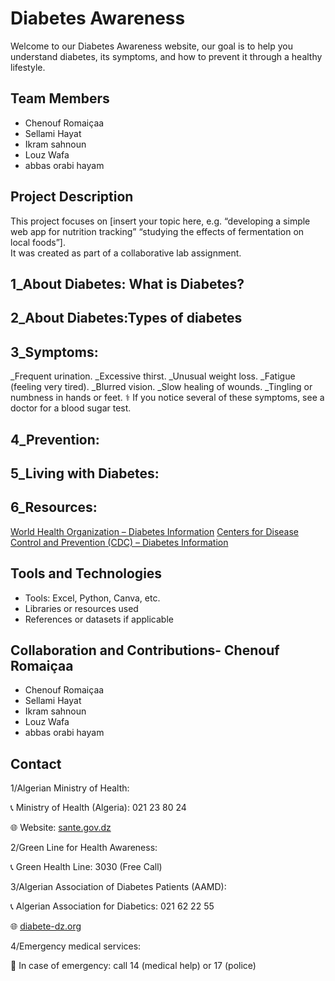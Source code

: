 # Diabetes Awareness
Welcome to our Diabetes Awareness website, our goal is to help you understand diabetes, its symptoms, and how to prevent it through a healthy lifestyle.

## Team Members
- Chenouf Romaiçaa 
- Sellami Hayat 
-  Ikram sahnoun 
- Louz Wafa
- abbas orabi hayam 

## Project Description
This project focuses on [insert your topic here, e.g. “developing a simple web app for nutrition tracking” 
“studying the effects of fermentation on local foods”].  
It was created as part of a collaborative lab assignment.

## 1_About Diabetes: What is Diabetes?

   
## 2_About Diabetes:Types of diabetes


## 3_Symptoms:
_Frequent urination.
_Excessive thirst.
_Unusual weight loss.
_Fatigue (feeling very tired).
_Blurred vision.
_Slow healing of wounds.
_Tingling or numbness in hands or feet.
⚕️ If you notice several of these symptoms, see a doctor for a blood sugar test.



## 4_Prevention:


## 5_Living with Diabetes:

## 6_Resources:
[World Health Organization – Diabetes Information](https://www.who.int/health-topics/diabetes)
[Centers for Disease Control and Prevention (CDC) – Diabetes Information](https://www.cdc.gov/diabetes/index.html)



## Tools and Technologies
- Tools: Excel, Python, Canva, etc.  
- Libraries or resources used  
- References or datasets if applicable  

## Collaboration and Contributions- Chenouf Romaiçaa 
- Chenouf Romaiçaa 
- Sellami Hayat 
-  Ikram sahnoun 
- Louz Wafa
- abbas orabi hayam 

## Contact
1/Algerian Ministry of Health:
<p>📞 Ministry of Health (Algeria): 021 23 80 24</p>
<p>🌐 Website: <a href="https://sante.gov.dz" target="_blank">sante.gov.dz</a></p>
2/Green Line for Health Awareness:
<p>📞 Green Health Line: 3030 (Free Call)</p>
3/Algerian Association of Diabetes Patients (AAMD):
<p>📞 Algerian Association for Diabetics: 021 62 22 55</p>
<p>🌐 <a href="http://www.diabete-dz.org/" target="_blank">diabete-dz.org</a></p>
4/Emergency medical services:
<p>🚨 In case of emergency: call 14 (medical help) or 17 (police)</p>


